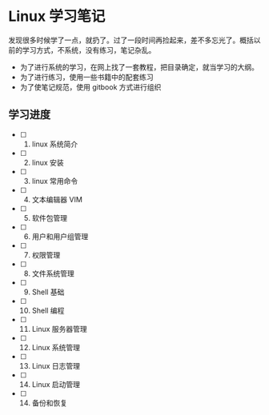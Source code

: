 # Linux 学习笔记

发现很多时候学了一点，就扔了。过了一段时间再捡起来，差不多忘光了。概括以前的学习方式，不系统，没有练习，笔记杂乱。

- 为了进行系统的学习，在网上找了一套教程，把目录确定，就当学习的大纲。
- 为了进行练习，使用一些书籍中的配套练习
- 为了使笔记规范，使用 gitbook 方式进行组织

## 学习进度

- [ ] 1. linux 系统简介
- [ ] 2. linux 安装
- [ ] 3. linux 常用命令
- [ ] 4. 文本编辑器 VIM
- [ ] 5. 软件包管理
- [ ] 6. 用户和用户组管理
- [ ] 7. 权限管理
- [ ] 8. 文件系统管理
- [ ] 9. Shell 基础
- [ ] 10. Shell 编程
- [ ] 11. Linux 服务器管理
- [ ] 12. Linux 系统管理
- [ ] 13. Linux 日志管理
- [ ] 14. Linux 启动管理
- [ ] 14. 备份和恢复

























